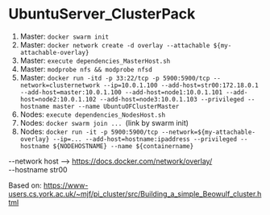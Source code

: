 # UbuntuServer_ClusterPack

1. Master:      `docker swarm init`
2. Master:      `docker network create -d overlay --attachable ${my-attachable-overlay}`
3. Master:      `execute dependencies_MasterHost.sh`
4. Master:      `modprobe nfs && modprobe nfsd`
5. Master:      `docker run -itd -p 33:22/tcp -p 5900:5900/tcp --network=clusternetwork --ip=10.0.1.100 --add-host=str00:172.18.0.1 --add-host=master:10.0.1.100 --add-host=node1:10.0.1.101 --add-host=node2:10.0.1.102 --add-host=node3:10.0.1.103 --privileged --hostname master --name UbuntuOFClusterMaster`
6. Nodes:       `execute dependencies_NodesHost.sh`
7. Nodes:       `docker swarm join ... `(link by swarm init)
8. Nodes:       `docker run -it -p 5900:5900/tcp --network=${my-attachable-overlay} --ip=... --add-host=hostname:ipaddress --privileged --hostname ${NODEHOSTNAME} --name ${containername}`



--network host --> https://docs.docker.com/network/overlay/ <br>
--hostname str00

Based on: https://www-users.cs.york.ac.uk/~mjf/pi_cluster/src/Building_a_simple_Beowulf_cluster.html
